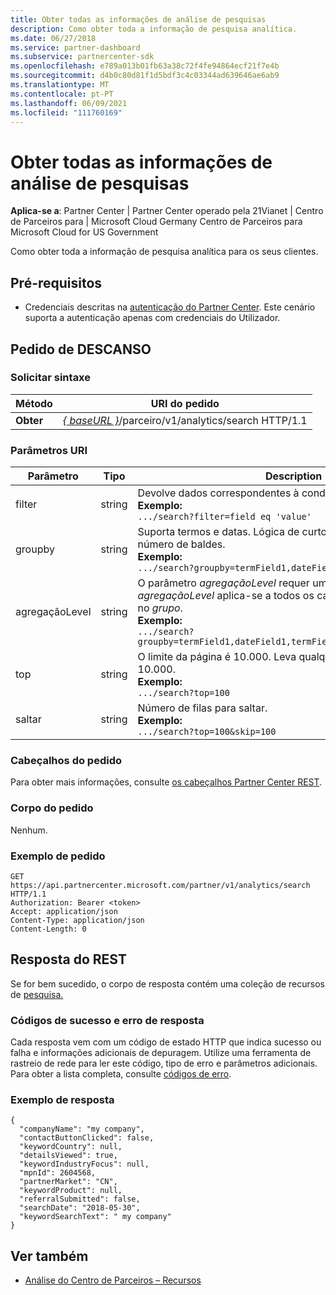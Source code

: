 ```yaml
---
title: Obter todas as informações de análise de pesquisas
description: Como obter toda a informação de pesquisa analítica.
ms.date: 06/27/2018
ms.service: partner-dashboard
ms.subservice: partnercenter-sdk
ms.openlocfilehash: e789a013b01fb63a38c72f4fe94864ecf21f7e4b
ms.sourcegitcommit: d4b0c80d81f1d5bdf3c4c03344ad639646ae6ab9
ms.translationtype: MT
ms.contentlocale: pt-PT
ms.lasthandoff: 06/09/2021
ms.locfileid: "111760169"
---
```

# <a name="get-all-search-analytics-information"></a>Obter todas as informações de análise de pesquisas

**Aplica-se a**: Partner Center | Partner Center operado pela 21Vianet | Centro de Parceiros para | Microsoft Cloud Germany Centro de Parceiros para Microsoft Cloud for US Government

Como obter toda a informação de pesquisa analítica para os seus clientes.

## <a name="prerequisites"></a>Pré-requisitos

- Credenciais descritas na [autenticação do Partner Center](partner-center-authentication.md). Este cenário suporta a autenticação apenas com credenciais do Utilizador.

## <a name="rest-request"></a>Pedido de DESCANSO

### <a name="request-syntax"></a>Solicitar sintaxe

| Método  | URI do pedido |
|---------|-------------|
| **Obter** | [*\{ baseURL \}*](partner-center-rest-urls.md)/parceiro/v1/analytics/search HTTP/1.1 |

### <a name="uri-parameters"></a>Parâmetros URI

|    Parâmetro     |  Tipo  |                                                                                                                   Description                                                                                                                    |
|------------------|--------|--------------------------------------------------------------------------------------------------------------------------------------------------------------------------------------------------------------------------------------------------|
|      filter      | string |                                                                     Devolve dados correspondentes à condição do filtro. </br> **Exemplo:**</br> `.../search?filter=field eq 'value'`                                                                     |
|     groupby      | string |                                         Suporta termos e datas. Lógica de curto-circuito para limitar o número de baldes. </br> **Exemplo:**</br> `.../search?groupby=termField1,dateField1,termField2`                                         |
| agregaçãoLevel | string | O parâmetro *agregaçãoLevel* requer um *groupby*. O parâmetro *agregaçãoLevel* aplica-se a todos os campos de data presentes no *grupo*. </br> **Exemplo:**</br>  `.../search?groupby=termField1,dateField1,termField2&aggregationLevel=day` |
|       top        | string |                                                                     O limite da página é 10.000. Leva qualquer valor inferior a 10.000.  </br> **Exemplo:**</br>  `.../search?top=100`                                                                     |
|       saltar       | string |                                                                                  Número de filas para saltar. </br> **Exemplo:**</br> `.../search?top=100&skip=100`                                                                                   |

### <a name="request-headers"></a>Cabeçalhos do pedido

Para obter mais informações, consulte [os cabeçalhos Partner Center REST](headers.md).

### <a name="request-body"></a>Corpo do pedido

Nenhum.

### <a name="request-example"></a>Exemplo de pedido

```http
GET https://api.partnercenter.microsoft.com/partner/v1/analytics/search HTTP/1.1
Authorization: Bearer <token>
Accept: application/json
Content-Type: application/json
Content-Length: 0
```

## <a name="rest-response"></a>Resposta do REST

Se for bem sucedido, o corpo de resposta contém uma coleção de recursos de [pesquisa.](partner-center-analytics-resources.md#search-resource)

### <a name="response-success-and-error-codes"></a>Códigos de sucesso e erro de resposta

Cada resposta vem com um código de estado HTTP que indica sucesso ou falha e informações adicionais de depuragem. Utilize uma ferramenta de rastreio de rede para ler este código, tipo de erro e parâmetros adicionais. Para obter a lista completa, consulte [códigos de erro](error-codes.md).

### <a name="response-example"></a>Exemplo de resposta

```http
{
  "companyName": "my company",
  "contactButtonClicked": false,
  "keywordCountry": null,
  "detailsViewed": true,
  "keywordIndustryFocus": null,
  "mpnId": 2604568,
  "partnerMarket": "CN",
  "keywordProduct": null,
  "referralSubmitted": false,
  "searchDate": "2018-05-30",
  "keywordSearchText": " my company"
}
```

## <a name="see-also"></a>Ver também

- [Análise do Centro de Parceiros – Recursos](partner-center-analytics-resources.md)
